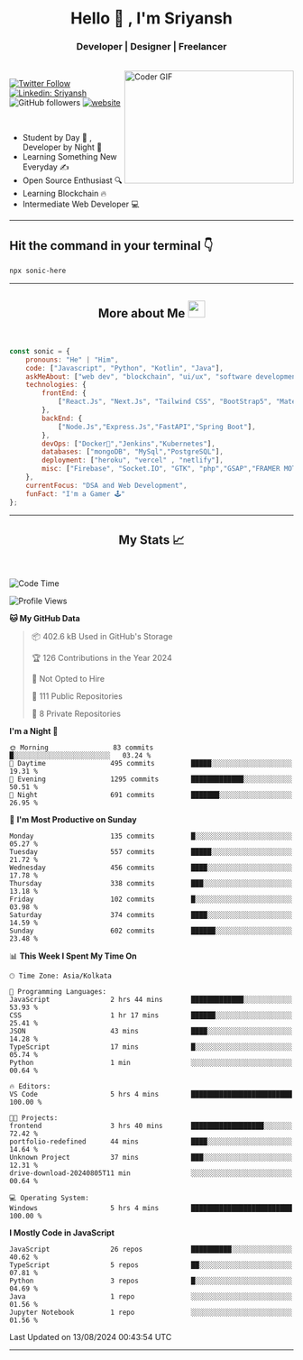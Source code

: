 
<h1 align="center">Hello  👋 , I'm Sriyansh</h1>
<h3 align="center">Developer | Designer | Freelancer </h3>
<br>
<img alt="Coder GIF" align="right" height=200 width=300 src="https://miro.medium.com/max/1360/0*7Q3yvSIv_t0ioJ-Z.gif" />

[![Twitter Follow](https://img.shields.io/twitter/follow/ShivamSriyansh?label=Follow)](https://twitter.com/intent/follow?screen_name=ShivamSriyansh)
[![Linkedin: Sriyansh](https://img.shields.io/badge/-Sriyansh-blue?style=flat-square&logo=Linkedin&logoColor=white&link=https://www.linkedin.com/in/sriyansh-shivam/)](https://www.linkedin.com/in/sriyansh-shivam/)
![GitHub followers](https://img.shields.io/github/followers/SoNiC-HeRE?label=Follow&style=social)
[![website](https://img.shields.io/badge/Website-46a2f1.svg?&style=flat-square&logo=Google-Chrome&logoColor=white&link=https://ss-portfolio.vercel.app/)](https://ss-portfolio.vercel.app/)

<br/>

- Student by Day 🌅 , Developer by Night 🌃
- Learning Something New Everyday ✍️
- Open Source Enthusiast 🔍
- Learning Blockchain 🔥
- Intermediate Web Developer 💻



<hr/>

## Hit the command in your terminal 👇
```bash
npx sonic-here
```

<hr/>
<h2 align="center">More about Me <img src="https://emojis.slackmojis.com/emojis/images/1531849430/4246/blob-sunglasses.gif?1531849430" width="30"/> </h3>
<br>

```javascript
const sonic = {
    pronouns: "He" | "Him",
    code: ["Javascript", "Python", "Kotlin", "Java"],
    askMeAbout: ["web dev", "blockchain", "ui/ux", "software development"],
    technologies: {
        frontEnd: {
            ["React.Js", "Next.Js", "Tailwind CSS", "BootStrap5", "MaterialUI","Vite"]
        },
        backEnd: {
            ["Node.Js","Express.Js","FastAPI","Spring Boot"],
        },
        devOps: ["Docker🐳","Jenkins","Kubernetes"],
        databases: ["mongoDB", "MySql","PostgreSQL"],
        deployment: ["heroku", "vercel" , "netlify"],
        misc: ["Firebase", "Socket.IO", "GTK", "php","GSAP","FRAMER MOTION","FIGMA"]
    },
    currentFocus: "DSA and Web Development",
    funFact: "I'm a Gamer 🕹️"
};
```
<hr/>

<h2 align="center"> My Stats 📈 </h2>
<br />

<!--START_SECTION:waka-->
![Code Time](http://img.shields.io/badge/Code%20Time-161%20hrs%2039%20mins-blue)

![Profile Views](http://img.shields.io/badge/Profile%20Views-3-blue)

**🐱 My GitHub Data** 

> 📦 402.6 kB Used in GitHub's Storage 
 > 
> 🏆 126 Contributions in the Year 2024
 > 
> 🚫 Not Opted to Hire
 > 
> 📜 111 Public Repositories 
 > 
> 🔑 8 Private Repositories 
 > 
**I'm a Night 🦉** 

```text
🌞 Morning                83 commits          █░░░░░░░░░░░░░░░░░░░░░░░░   03.24 % 
🌆 Daytime                495 commits         █████░░░░░░░░░░░░░░░░░░░░   19.31 % 
🌃 Evening                1295 commits        █████████████░░░░░░░░░░░░   50.51 % 
🌙 Night                  691 commits         ███████░░░░░░░░░░░░░░░░░░   26.95 % 
```
📅 **I'm Most Productive on Sunday** 

```text
Monday                   135 commits         █░░░░░░░░░░░░░░░░░░░░░░░░   05.27 % 
Tuesday                  557 commits         █████░░░░░░░░░░░░░░░░░░░░   21.72 % 
Wednesday                456 commits         ████░░░░░░░░░░░░░░░░░░░░░   17.78 % 
Thursday                 338 commits         ███░░░░░░░░░░░░░░░░░░░░░░   13.18 % 
Friday                   102 commits         █░░░░░░░░░░░░░░░░░░░░░░░░   03.98 % 
Saturday                 374 commits         ████░░░░░░░░░░░░░░░░░░░░░   14.59 % 
Sunday                   602 commits         ██████░░░░░░░░░░░░░░░░░░░   23.48 % 
```


📊 **This Week I Spent My Time On** 

```text
🕑︎ Time Zone: Asia/Kolkata

💬 Programming Languages: 
JavaScript               2 hrs 44 mins       █████████████░░░░░░░░░░░░   53.93 % 
CSS                      1 hr 17 mins        ██████░░░░░░░░░░░░░░░░░░░   25.41 % 
JSON                     43 mins             ████░░░░░░░░░░░░░░░░░░░░░   14.28 % 
TypeScript               17 mins             █░░░░░░░░░░░░░░░░░░░░░░░░   05.74 % 
Python                   1 min               ░░░░░░░░░░░░░░░░░░░░░░░░░   00.64 % 

🔥 Editors: 
VS Code                  5 hrs 4 mins        █████████████████████████   100.00 % 

🐱‍💻 Projects: 
frontend                 3 hrs 40 mins       ██████████████████░░░░░░░   72.42 % 
portfolio-redefined      44 mins             ████░░░░░░░░░░░░░░░░░░░░░   14.64 % 
Unknown Project          37 mins             ███░░░░░░░░░░░░░░░░░░░░░░   12.31 % 
drive-download-20240805T11 min               ░░░░░░░░░░░░░░░░░░░░░░░░░   00.64 % 

💻 Operating System: 
Windows                  5 hrs 4 mins        █████████████████████████   100.00 % 
```

**I Mostly Code in JavaScript** 

```text
JavaScript               26 repos            ██████████░░░░░░░░░░░░░░░   40.62 % 
TypeScript               5 repos             ██░░░░░░░░░░░░░░░░░░░░░░░   07.81 % 
Python                   3 repos             █░░░░░░░░░░░░░░░░░░░░░░░░   04.69 % 
Java                     1 repo              ░░░░░░░░░░░░░░░░░░░░░░░░░   01.56 % 
Jupyter Notebook         1 repo              ░░░░░░░░░░░░░░░░░░░░░░░░░   01.56 % 
```




 Last Updated on 13/08/2024 00:43:54 UTC
<!--END_SECTION:waka-->
<hr />
